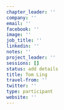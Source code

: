 ```yaml
---
chapter_leader: ''
company: ''
email: ''
facebook: ''
image: ''
job_title: ''
linkedin: ''
notes: ''
project_leader: ''
sessions: []
status: add details
title: Tom Ling
travel-from: ''
twitter: ''
type: participant
website: ''
---
```


<!-- put more details about participant here -->